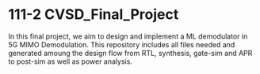 # 111-2 CVSD_Final_Project
In this final project, we aim to design and implement a ML demodulator in 5G MIMO Demodulation.
This repository includes all files needed and generated amoung the design flow from RTL, synthesis, gate-sim and APR to post-sim as well as power analysis.
